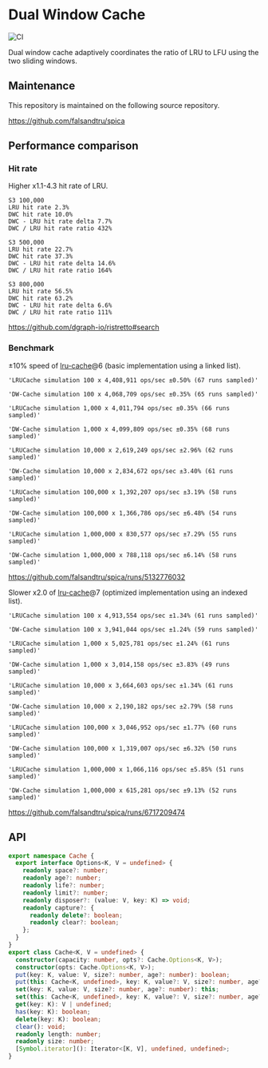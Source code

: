 # Dual Window Cache

![CI](https://github.com/falsandtru/dw-cache/workflows/CI/badge.svg)

Dual window cache adaptively coordinates the ratio of LRU to LFU using the two sliding windows.

## Maintenance

This repository is maintained on the following source repository.

https://github.com/falsandtru/spica

## Performance comparison

### Hit rate

Higher x1.1-4.3 hit rate of LRU.

```
S3 100,000
LRU hit rate 2.3%
DWC hit rate 10.0%
DWC - LRU hit rate delta 7.7%
DWC / LRU hit rate ratio 432%

S3 500,000
LRU hit rate 22.7%
DWC hit rate 37.3%
DWC - LRU hit rate delta 14.6%
DWC / LRU hit rate ratio 164%

S3 800,000
LRU hit rate 56.5%
DWC hit rate 63.2%
DWC - LRU hit rate delta 6.6%
DWC / LRU hit rate ratio 111%
```

https://github.com/dgraph-io/ristretto#search

### Benchmark

±10% speed of [lru-cache](https://www.npmjs.com/package/lru-cache)@6 (basic implementation using a linked list).

```
'LRUCache simulation 100 x 4,408,911 ops/sec ±0.50% (67 runs sampled)'

'DW-Cache simulation 100 x 4,068,709 ops/sec ±0.35% (65 runs sampled)'

'LRUCache simulation 1,000 x 4,011,794 ops/sec ±0.35% (66 runs sampled)'

'DW-Cache simulation 1,000 x 4,099,809 ops/sec ±0.35% (68 runs sampled)'

'LRUCache simulation 10,000 x 2,619,249 ops/sec ±2.96% (62 runs sampled)'

'DW-Cache simulation 10,000 x 2,834,672 ops/sec ±3.40% (61 runs sampled)'

'LRUCache simulation 100,000 x 1,392,207 ops/sec ±3.19% (58 runs sampled)'

'DW-Cache simulation 100,000 x 1,366,786 ops/sec ±6.48% (54 runs sampled)'

'LRUCache simulation 1,000,000 x 830,577 ops/sec ±7.29% (55 runs sampled)'

'DW-Cache simulation 1,000,000 x 788,118 ops/sec ±6.14% (58 runs sampled)'
```

https://github.com/falsandtru/spica/runs/5132776032

Slower x2.0 of [lru-cache](https://www.npmjs.com/package/lru-cache)@7 (optimized implementation using an indexed list).

```
'LRUCache simulation 100 x 4,913,554 ops/sec ±1.34% (61 runs sampled)'

'DW-Cache simulation 100 x 3,941,044 ops/sec ±1.24% (59 runs sampled)'

'LRUCache simulation 1,000 x 5,025,781 ops/sec ±1.24% (61 runs sampled)'

'DW-Cache simulation 1,000 x 3,014,158 ops/sec ±3.83% (49 runs sampled)'

'LRUCache simulation 10,000 x 3,664,603 ops/sec ±1.34% (61 runs sampled)'

'DW-Cache simulation 10,000 x 2,190,182 ops/sec ±2.79% (58 runs sampled)'

'LRUCache simulation 100,000 x 3,046,952 ops/sec ±1.77% (60 runs sampled)'

'DW-Cache simulation 100,000 x 1,319,007 ops/sec ±6.32% (50 runs sampled)'

'LRUCache simulation 1,000,000 x 1,066,116 ops/sec ±5.85% (51 runs sampled)'

'DW-Cache simulation 1,000,000 x 615,281 ops/sec ±9.13% (52 runs sampled)'
```

https://github.com/falsandtru/spica/runs/6717209474

## API

```ts
export namespace Cache {
  export interface Options<K, V = undefined> {
    readonly space?: number;
    readonly age?: number;
    readonly life?: number;
    readonly limit?: number;
    readonly disposer?: (value: V, key: K) => void;
    readonly capture?: {
      readonly delete?: boolean;
      readonly clear?: boolean;
    };
  }
}
export class Cache<K, V = undefined> {
  constructor(capacity: number, opts?: Cache.Options<K, V>);
  constructor(opts: Cache.Options<K, V>);
  put(key: K, value: V, size?: number, age?: number): boolean;
  put(this: Cache<K, undefined>, key: K, value?: V, size?: number, age?: number): boolean;
  set(key: K, value: V, size?: number, age?: number): this;
  set(this: Cache<K, undefined>, key: K, value?: V, size?: number, age?: number): this;
  get(key: K): V | undefined;
  has(key: K): boolean;
  delete(key: K): boolean;
  clear(): void;
  readonly length: number;
  readonly size: number;
  [Symbol.iterator](): Iterator<[K, V], undefined, undefined>;
}
```
